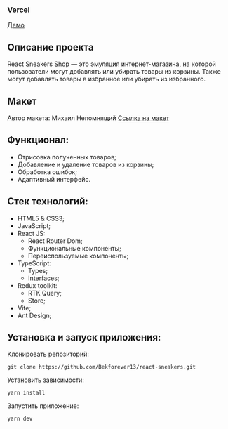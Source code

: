 ### Vercel

<a href="https://sneakers-react-bek.vercel.app/" target="_blank">Демо</a>


## Описание проекта
React Sneakers Shop — это эмуляция интернет-магазина, на которой пользователи могут добавлять или убирать товары из корзины. Также могут добавлять товары в избранное или убирать из избранного.

## Макет

Автор макета: Михаил Непомнящий
<a href="https://www.figma.com/file/fw0toTyXMwM1y4WIe0YFrJ/React-Sneakers?node-id=0%3A1&mode=dev">Ссылка на макет</a>

## Функционал:
- Отрисовка полученных товаров;
- Добавление и удаление товаров из корзины;
- Обработка ошибок;
- Адаптивный интерфейс.

## Стек технологий:
- HTML5 & CSS3;
- JavaScript;
- React JS:
  - React Router Dom;
  - Функциональные компоненты;
  - Переиспользуемые компоненты;
- TypeScript:
  - Types;
  - Interfaces;
- Redux toolkit:
  - RTK Query;
  - Store;
- Vite;
- Ant Design;

## Установка и запуск приложения:
Клонировать репозиторий:

    git clone https://github.com/Bekforever13/react-sneakers.git

Установить зависимости:

    yarn install

Запустить приложение:

    yarn dev
